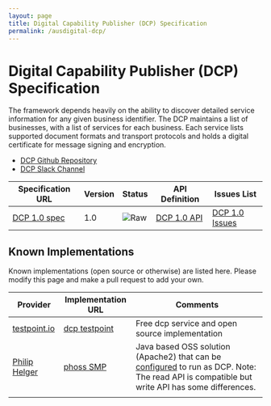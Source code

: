 ```yaml
---
layout: page
title: Digital Capability Publisher (DCP) Specification
permalink: /ausdigital-dcp/
---
```


# Digital Capability Publisher (DCP) Specification

The framework depends heavily on the ability to discover detailed service information for any given business identifier.  The DCP maintains a list of businesses, with a list of services for each business. Each service lists supported document formats and transport protocols and holds a digital certificate for message signing and encryption.

* [DCP Github Repository](https://github.com/ausdigital/ausdigital-dcp)
* [DCP Slack Channel](https://ausdigital.slack.com/messages/spec-dcp/)

| Specification URL | Version | Status | API Definition |  Issues List |
| ----------------- | ------- | ------ | -------------- |  ----------- |
| [DCP 1.0 spec](http://ausdigital.org/specs/ausdigital-dcp/1.0/) | 1.0 | ![Raw](http://rfc.unprotocols.org/spec:2/COSS/raw.svg) | [DCP 1.0 API](http://ausdigital.org/specs/ausdigital-dcp/1.0/api)  | [DCP 1.0 Issues](https://github.com/ausdigital/ausdigital-dcp/issues)    |

## Known Implementations

Known implementations (open source or otherwise) are listed here.  Please modify this page and make a pull request to add your own.

|Provider|Implementation URL|Comments|
|--------|------------------|--------|
|[testpoint.io](http://testpoint.io/) | [dcp testpoint](http://testpoint.io/dcp)| Free dcp service and open source implementation|
|[Philip Helger](https://github.com/phax) | [phoss SMP](https://github.com/phax/peppol-smp-server)| Java based OSS solution (Apache2) that can be [configured](https://github.com/phax/peppol-smp-server/wiki/AusDigital-DCP) to run as DCP. Note: The read API is compatible but write API has some differences. |
|  |  |  |
